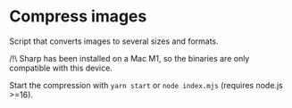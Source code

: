 # Compress images

Script that converts images to several sizes and formats.

/!\ Sharp has been installed on a Mac M1, so the binaries are only compatible with this device.

Start the compression with `yarn start` or `node index.mjs` (requires node.js >=16).
